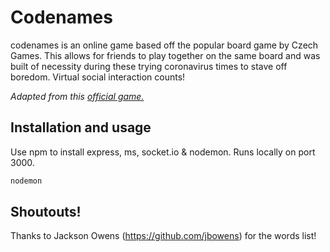 # **Codenames**
codenames is an online game based off the popular board game by Czech Games. This allows for friends to play together on the same board and was built of necessity during these trying coronavirus times to stave off boredom. Virtual social interaction counts!

_Adapted from this [official game.](https://czechgames.com/files/rules/codenames-rules-en.pdf)_

## Installation and usage
Use npm to install express, ms, socket.io & nodemon. Runs locally on port 3000.
```bash
nodemon
```

## Shoutouts!
Thanks to Jackson Owens (https://github.com/jbowens) for the words list!

